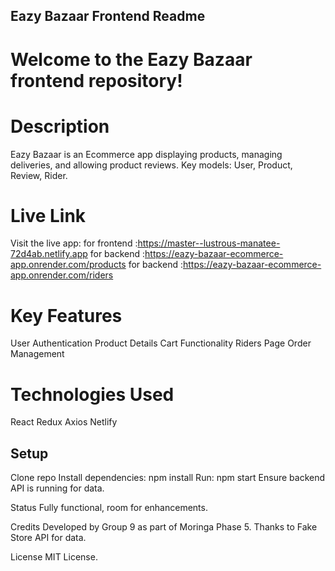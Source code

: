 ## Eazy Bazaar Frontend Readme

# Welcome to the Eazy Bazaar frontend repository!

# Description
Eazy Bazaar is an Ecommerce app displaying products, managing deliveries, and allowing product reviews. Key models: User, Product, Review, Rider.

# Live Link
Visit the live app: 
for frontend :https://master--lustrous-manatee-72d4ab.netlify.app
for backend :https://eazy-bazaar-ecommerce-app.onrender.com/products
for backend :https://eazy-bazaar-ecommerce-app.onrender.com/riders

# Key Features
User Authentication
Product Details
Cart Functionality
Riders Page
Order Management

# Technologies Used
React
Redux
Axios
Netlify
## Setup
Clone repo
Install dependencies: npm install
Run: npm start
Ensure backend API is running for data.

Status
Fully functional, room for enhancements.

Credits
Developed by Group 9 as part of Moringa Phase 5. Thanks to Fake Store API for data.

License
MIT License.